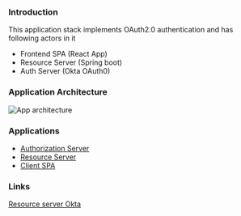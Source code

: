 ### Introduction

This application stack implements OAuth2.0 authentication and has following actors in it

- Frontend SPA (React App)
- Resource Server (Spring boot)
- Auth Server (Okta OAuth0)

### Application Architecture

![App architecture](./app-architecture.png)

### Applications

- [Authorization Server](https://auth0.com/)
- [Resource Server](./resource-server/)
- [Client SPA](./client-spa/)

### Links

[Resource server Okta](https://developer.auth0.com/resources/guides/api/spring/basic-authorization)
